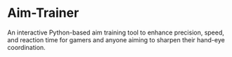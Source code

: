 # Aim-Trainer
An interactive Python-based aim training tool to enhance precision, speed, and reaction time for gamers and anyone aiming to sharpen their hand-eye coordination.

